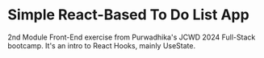 # Simple React-Based To Do List App

2nd Module Front-End exercise from Purwadhika's JCWD 2024 Full-Stack bootcamp.
It's an intro to React Hooks, mainly UseState.
